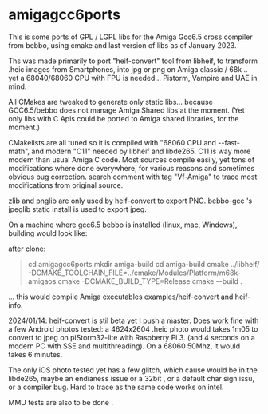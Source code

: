 # amigagcc6ports

This is some ports of GPL / LGPL libs for the Amiga Gcc6.5 cross compiler from bebbo, using cmake and last version of libs as of January 2023.

 Ths was made primarily to port "heif-convert" tool from libheif, to transform .heic images from Smartphones, into jpg or png on Amiga classic / 68k .. yet a 68040/68060 CPU with FPU is needed... Pistorm, Vampire and UAE in mind. 
 
 All CMakes are tweaked to generate only static libs... because GCC6.5/bebbo does not manage Amiga Shared libs at the moment. (Yet only libs with C Apis could be ported to Amiga shared libraries, for the moment.)

CMakelists are all tuned so it is compiled with "68060 CPU and --fast-math", and modern "C11" needed by libheif and libde265. C11 is way more modern than usual Amiga C code. Most sources compile easily, yet tons of modifications where done everywhere, for various reasons and sometimes obvious bug correction. search comment with tag "Vf-Amiga" to trace most modifications from original source.
 
 zlib and pnglib are only used by heif-convert to export PNG. 
 bebbo-gcc 's jpeglib static install is used to export jpeg.
 
 On a machine  where gcc6.5 bebbo is installed (linux, mac, Windows),
 building would look like:
 
 after clone:
 
 > cd amigagcc6ports
 mkdir amiga-build
 cd amiga-build
 cmake ../libheif/ -DCMAKE_TOOLCHAIN_FILE=../cmake/Modules/Platform/m68k-amigaos.cmake -DCMAKE_BUILD_TYPE=Release
 cmake --build .
 
 ... this would compile Amiga executables examples/heif-convert and heif-info.
 
 2024/01/14:
 heif-convert is stil beta yet I push a master.
 Does work fine with a few Android photos tested: a 4624x2604 .heic photo would takes 1m05 to convert to jpeg on piStorm32-lite with Raspberry Pi 3. (and 4 seconds on a modern PC with SSE and multithreading). On a 68060 50Mhz, it would takes 6 minutes.
 
 The only iOS photo tested yet has a few glitch, which cause would be in the libde265, maybe an endianess issue or a 32bit , or a default char sign issu, or a compiler bug. Hard to trace as the same code works on intel.
 
 MMU tests are also to be done .

